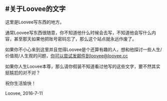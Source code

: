 #关于Loovee的文字
----

这里是Loovee写东西的地方。

通常Loovee写东西很随意，你不知道他什么时候会去写，不知道他会写什么内容，甚至那天如果他把账号密码忘了，那么这个站点就永远作废了。

如果你不小心来到这里并且觉得Loovee是个还算有趣的人，想和他探讨一些人生/价值观/人生观的问题，你可以尝试发邮件到loovee@loovee.cc

如果你人生Loovee本尊，那么请你假装不知道看过他写的这些文字，要不然其实挺尴尬的对不对？

祝你生活愉快！


Loovee,
2016-7-11